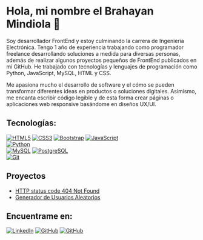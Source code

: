 # Hola, mi nombre el Brahayan Mindiola 👋

Soy desarrollador FrontEnd y estoy culminando la carrera de Ingeniería Electrónica. Tengo 1 año de experiencia trabajando como programador freelance desarrollando soluciones a medida para diversas personas, además de realizar algunos proyectos pequeños de FrontEnd publicados en mi GitHub. He trabajado con tecnologías y lenguajes de programación como Python, JavaScript, MySQL, HTML y CSS.

Me apasiona mucho el desarrollo de software y el cómo se pueden transformar diferentes ideas en productos o soluciones digitales. Asimismo, me encanta escribir código legible y de esta forma crear páginas o aplicaciones web responsive basándome en diseños UX/UI.

## Tecnologías:
[![HTML5](https://img.shields.io/badge/html5-F06529?style=for-the-badge&logo=html5&logoColor=white&labelColor=E34C26)]()
[![CSS3](https://img.shields.io/badge/CSS3-2965F1?style=for-the-badge&logo=css3&logoColor=white&labelColor=264DE4)]()
[![Bootstrap](https://img.shields.io/badge/Bootstrap-602C50?style=for-the-badge&logo=bootstrap&logoColor=white&labelColor=080135)]()
[![JavaScript](https://img.shields.io/badge/JavaScript-F0DB4F?style=for-the-badge&logo=javascript&logoColor=white&labelColor=323330)]()
</br>
[![Python](https://img.shields.io/badge/Python-FFE873?style=for-the-badge&logo=python&logoColor=white&labelColor=306998)]()
</br>
[![MySQL](https://img.shields.io/badge/MySQL-F29111?style=for-the-badge&logo=MySQL&logoColor=white&labelColor=00758F)]()
[![PostgreSQL](https://img.shields.io/badge/PostgreSQL-848484?style=for-the-badge&logo=PostgreSQL&logoColor=white&labelColor=0064a5)]()
</br>
[![Git](https://img.shields.io/badge/Git-3d2c00?style=for-the-badge&logo=Git&logoColor=white&labelColor=f34f29)]()

## Proyectos
- [HTTP status code 404 Not Found](https://bmindiola.github.io/404-Not-Found/)
- [Generador de Usuarios Aleatorios](https://bmindiola.github.io/random-user/)

## Encuentrame en:
[![LinkedIn](https://img.shields.io/badge/LinkedIn-@brahayan_mindiola-0E76A8?style=for-the-badge&logo=linkedin&logoColor=white&labelColor=101010)](https://www.linkedin.com/in/brahayan-mindiola)
[![GitHub](https://img.shields.io/badge/GitHub-@bmindiola-999999?style=for-the-badge&logo=github&logoColor=white&labelColor=24292f)](https://github.com/bmindiola)
[![GitHub](https://img.shields.io/badge/Gmail-bmindiola.dev@gmail.com-4285f4?style=for-the-badge&logo=gmail&logoColor=white&labelColor=BB001B)](mailto:bmindiola.dev@gmail.com)
